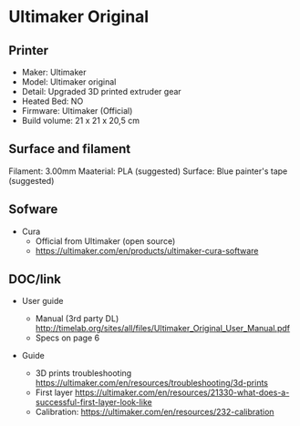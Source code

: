 # Ultimaker Original

## Printer

* Maker: Ultimaker
* Model: Ultimaker original
* Detail: Upgraded 3D printed extruder gear 
* Heated Bed: NO
* Firmware: Ultimaker (Official)
* Build volume: 21 x 21 x 20,5 cm

## Surface and filament

Filament: 3.00mm 
Maaterial: PLA (suggested)
Surface: Blue painter's tape  (suggested)

## Sofware

* Cura
  * Official from Ultimaker (open source) 
  * <https://ultimaker.com/en/products/ultimaker-cura-software>

## DOC/link

* User guide
  * Manual (3rd party DL) <http://timelab.org/sites/all/files/Ultimaker_Original_User_Manual.pdf>
  * Specs on page 6

* Guide
  * 3D prints troubleshooting <https://ultimaker.com/en/resources/troubleshooting/3d-prints>
  * First layer <https://ultimaker.com/en/resources/21330-what-does-a-successful-first-layer-look-like>
  * Calibration: <https://ultimaker.com/en/resources/232-calibration>
